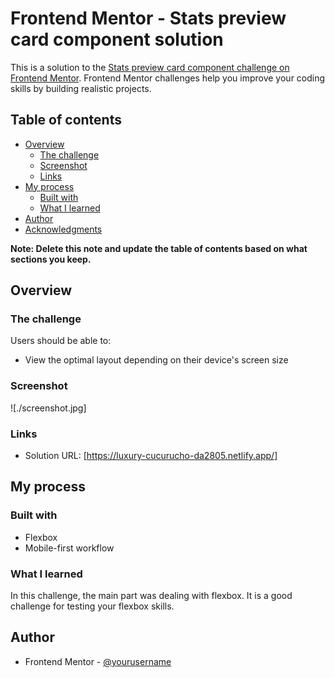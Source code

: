 # Frontend Mentor - Stats preview card component solution

This is a solution to the [Stats preview card component challenge on Frontend Mentor](https://www.frontendmentor.io/challenges/stats-preview-card-component-8JqbgoU62). Frontend Mentor challenges help you improve your coding skills by building realistic projects.

## Table of contents

- [Overview](#overview)
  - [The challenge](#the-challenge)
  - [Screenshot](#screenshot)
  - [Links](#links)
- [My process](#my-process)
  - [Built with](#built-with)
  - [What I learned](#what-i-learned)
- [Author](#author)
- [Acknowledgments](#acknowledgments)

**Note: Delete this note and update the table of contents based on what sections you keep.**

## Overview

### The challenge

Users should be able to:

- View the optimal layout depending on their device's screen size

### Screenshot

![./screenshot.jpg]

### Links

- Solution URL: [https://luxury-cucurucho-da2805.netlify.app/]

## My process

### Built with

- Flexbox
- Mobile-first workflow

### What I learned

In this challenge, the main part was dealing with flexbox. It is a good challenge for testing your flexbox skills.

## Author

- Frontend Mentor - [@yourusername](https://www.frontendmentor.io/profile/dkirinc)
